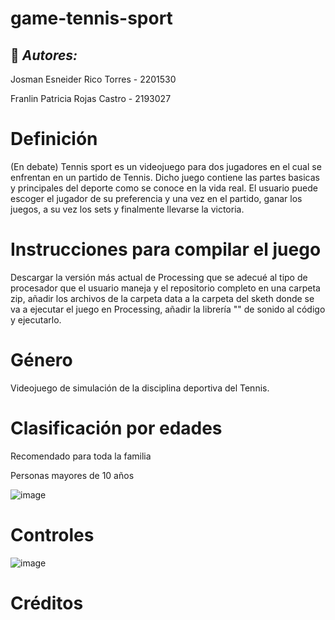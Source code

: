 # game-tennis-sport

## :pushpin: ***Autores:***

Josman Esneider Rico Torres - 2201530

Franlin Patricia Rojas Castro - 2193027

# Definición

(En debate) Tennis sport es un videojuego para dos jugadores en el cual se enfrentan en un partido de Tennis. Dicho juego contiene las partes basicas y principales del deporte como se conoce en la vida real. El usuario puede escoger el jugador de su preferencia y una vez en el partido, ganar los juegos, a su vez los sets y finalmente llevarse la victoria.

# Instrucciones para compilar el juego

Descargar la versión más actual de Processing que se adecué al tipo de procesador que el usuario maneja y el repositorio completo en una carpeta zip, añadir los archivos de la carpeta data a la carpeta del sketh donde se va a ejecutar el juego en Processing, añadir la librería "" de sonido al código y ejecutarlo.

# Género

Videojuego de simulación de la disciplina deportiva del Tennis.

# Clasificación por edades

Recomendado para toda la familia

Personas mayores de 10 años

![image](https://user-images.githubusercontent.com/90159928/136195333-a6db8dc5-a578-4ec2-b17b-d33b1ef77505.png)


# Controles

![image](https://user-images.githubusercontent.com/90159928/136203814-22114943-1fdf-44bf-b481-78eed57027fe.png)


# Créditos
